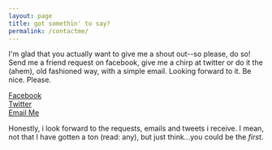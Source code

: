 ```yaml
---
layout: page
title: got somethin' to say?
permalink: /contactme/
---
```

I'm glad that you actually want to give me a shout out--so please, do so! Send me a friend request on facebook, give me a chirp at twitter or do it the (ahem), old fashioned way, with a simple email. Looking forward to it. Be nice. Please.

<a href="http://facebook.com/WendiDonaldsonSpeciale" class="button">Facebook</a> <br>
<a href="http://twitter.com/WendiSpeciale" class="button">Twitter</a> <br>
<a href="mailto:wendi@createsalesandmarketing.com?Subject=OHMYBLOG!" target="_top" class="button">Email Me</a>

Honestly, i look forward to the requests, emails and tweets i receive. I mean, not that I have gotten a ton (read: any), but just think...you could be the <em>first</em>.